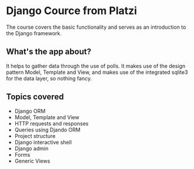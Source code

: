 # Django Cource from Platzi
The course covers the basic functionality and serves as an introduction to the Django framework.

## What's the app about?
It helps to gather data through the use of polls. It makes use of the design pattern Model, Template and View, and makes use of the integrated sqlite3 for the data layer, so nothing fancy.

## Topics covered
* Django ORM
* Model, Template and View 
* HTTP requests and responses
* Queries using Djando ORM
* Project structure 
* Django interactive shell
* Django admin
* Forms
* Generic Views
